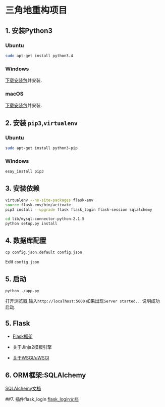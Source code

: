 # 三角地重构项目

## 1. 安装Python3

### Ubuntu
```bash
sudo apt-get install python3.4
```

### Windows
[下载安装包](https://www.python.org/downloads/windows/)并安装.

### macOS
[下载安装包](https://www.python.org/downloads/mac-osx/)并安装.



## 2. 安装 `pip3`,`virtualenv`
### Ubuntu
```bash
sudo apt-get install python3-pip
```
### Windows
```
esay_install pip3
```



## 3. 安装依赖

```bash
virtualenv --no-site-packages flask-env
source flask-env/bin/activate
pip3 install --upgrade flask flask_login flask-session sqlalchemy

cd lib/mysql-connector-python-2.1.5
python setup.py install
```
## 4. 数据库配置
```
cp config.json.default config.json
```

Edit `config.json`

 
##  5. 启动
```
python ./app.py
``` 
打开浏览器,输入`http://localhost:5000`
如果出现`Server started...`说明成功启动.
 
 
## 5. Flask
- [Flask框架](https://www.sqlalchemy.org/)

- 关于Jinja2模板引擎

- [关于WSGI/uWSGI](http://www.liaoxuefeng.com/wiki/001374738125095c955c1e6d8bb493182103fac9270762a000/001386832689740b04430a98f614b6da89da2157ea3efe2000)


## 6. ORM框架:SQLAlchemy
[SQLAlchemy文档](https://www.sqlalchemy.org/)

##7. 插件flask_login
[flask_login文档](http://flask-login.readthedocs.io/en/latest/)

